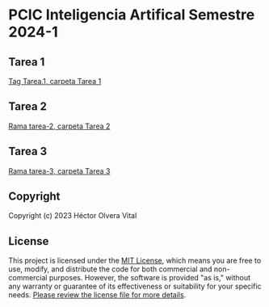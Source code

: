 # PCIC Inteligencia Artifical Semestre 2024-1

## Tarea 1

[Tag Tarea.1, carpeta Tarea 1](https://github.com/hyfi06/pcic-ai241/tree/Tarea.1/Tarea%201)

## Tarea 2

[Rama tarea-2, carpeta Tarea 2](https://github.com/hyfi06/pcic-ai241/tree/tarea-2/Tarea%202)

## Tarea 3

[Rama tarea-3, carpeta Tarea 3](https://github.com/hyfi06/pcic-ai241/tree/tarea-3/Tarea%203)

## Copyright

Copyright (c) 2023 Héctor Olvera Vital

## License

This project is licensed under the [MIT License](LICENSE), which means you are free to use, modify, and distribute the code for both commercial and non-commercial purposes. However, the software is provided "as is," without any warranty or guarantee of its effectiveness or suitability for your specific needs. [Please review the license file for more details](LICENSE).
